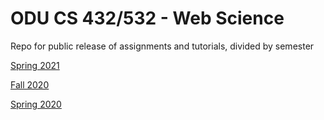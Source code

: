 # ODU CS 432/532 - Web Science 
Repo for public release of assignments and tutorials, divided by semester

[Spring 2021](spr21/README.md)

[Fall 2020](fall20/README.md)

[Spring 2020](spr20/README.md)
